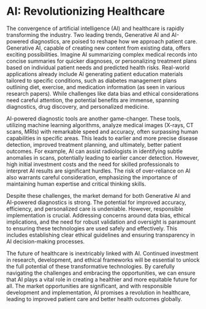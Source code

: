 # AI: Revolutionizing Healthcare

The convergence of artificial intelligence (AI) and healthcare is rapidly transforming the industry.  Two leading trends, Generative AI and AI-powered diagnostics, are poised to reshape how we approach patient care. Generative AI, capable of creating new content from existing data, offers exciting possibilities.  Imagine AI summarizing complex medical records into concise summaries for quicker diagnoses, or personalizing treatment plans based on individual patient needs and predicted health risks.  Real-world applications already include AI generating patient education materials tailored to specific conditions, such as diabetes management plans outlining diet, exercise, and medication information (as seen in various research papers). While challenges like data bias and ethical considerations need careful attention, the potential benefits are immense, spanning diagnostics, drug discovery, and personalized medicine.


AI-powered diagnostic tools are another game-changer.  These tools, utilizing machine learning algorithms, analyze medical images (X-rays, CT scans, MRIs) with remarkable speed and accuracy, often surpassing human capabilities in specific areas. This leads to earlier and more precise disease detection, improved treatment planning, and ultimately, better patient outcomes. For example, AI can assist radiologists in identifying subtle anomalies in scans, potentially leading to earlier cancer detection.  However, high initial investment costs and the need for skilled professionals to interpret AI results are significant hurdles.  The risk of over-reliance on AI also warrants careful consideration, emphasizing the importance of maintaining human expertise and critical thinking skills.


Despite these challenges, the market demand for both Generative AI and AI-powered diagnostics is strong.  The potential for improved accuracy, efficiency, and personalized care is undeniable.  However, responsible implementation is crucial.  Addressing concerns around data bias, ethical implications, and the need for robust validation and oversight is paramount to ensuring these technologies are used safely and effectively.  This includes establishing clear ethical guidelines and ensuring transparency in AI decision-making processes.


The future of healthcare is inextricably linked with AI.  Continued investment in research, development, and ethical frameworks will be essential to unlock the full potential of these transformative technologies. By carefully navigating the challenges and embracing the opportunities, we can ensure that AI plays a vital role in creating a healthier and more equitable future for all.  The market opportunities are significant, and with responsible development and implementation, AI promises a revolution in healthcare, leading to improved patient care and better health outcomes globally.